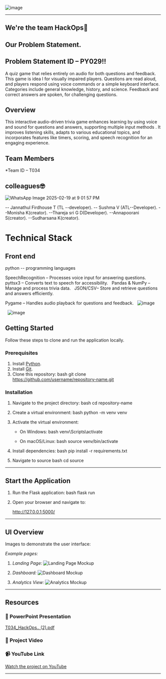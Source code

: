 ![image](https://github.com/user-attachments/assets/e6b15b39-7c40-4623-95b6-d2205bab6dfb)


--- 
## We're the team HackOps🎏

## Our Problem Statement.

## Problem Statement ID – PY029!!

 A quiz game that relies entirely on audio for both questions and feedback. This game is idea l for visually impaired players. Questions are read aloud, and players respond using voice commands or a simple keyboard interface. Categories include general knowledge, history, and science. Feedback and correct answers are spoken,  for challenging questions.

## Overview
This interactive audio-driven trivia game enhances learning by using voice and sound for questions and answers, supporting multiple input methods . It improves listening skills, adapts to various educational topics, and incorporates features like timers, scoring, and speech recognition for an engaging experience.




 
## Team Members

*Team ID – T034

## colleagues🤓

![WhatsApp Image 2025-02-19 at 9 01 57 PM](https://github.com/user-attachments/assets/ff6d6ef8-305f-47bc-b7f8-a46c241e8731)


 -- Jannathul Firdhouse T (TL --developer).
 -- Sushma V (ATL--Developer).
 --Monisha K(creator).
 --Thareja sri G D(Developer).
 --Annapoorani S(creator).
 --Sudharsana K(creator).

# Technical Stack
## Front end
python -- programming languages

SpeechRecognition – Processes voice input for answering questions.
 
pyttsx3 – Converts text to speech for accessibility.
 
Pandas & NumPy – Manage and process trivia data.
 
JSON/CSV– Store and retrieve questions and answers efficiently.

Pygame – Handles audio playback for questions and feedback.
 
![image](https://github.com/user-attachments/assets/3c928f6f-05fe-434e-bdf1-e77140556d97)

 
![image](https://github.com/user-attachments/assets/0be0fc7b-630b-41ef-82ce-e05f9e898ccc)

## Getting Started

Follow these steps to clone and run the application locally.

### Prerequisites

1. Install [Python](https://www.python.org/downloads/).
2. Install [Git](https://git-scm.com/).
3. Clone this repository:
   bash
   git clone https://github.com/username/repository-name.git
   

### Installation

1. Navigate to the project directory:
   bash
   cd repository-name
   
2. Create a virtual environment:
   bash
   python -m venv venv
   
3. Activate the virtual environment:
   - On Windows:
     bash
     venv\Scripts\activate
     
   - On macOS/Linux:
     bash
     source venv/bin/activate
     
4. Install dependencies:
   bash
   pip install -r requirements.txt
   
5. Navigate to source
   bash
   cd source
   

---

## Start the Application

1. Run the Flask application:
   bash
   flask run
   
2. Open your browser and navigate to:
   
   http://127.0.0.1:5000/
   

---

## UI Overview

Images to demonstrate the user interface:

*Example pages:*

1. *Landing Page:*
   ![Landing Page Mockup](media/LoadingPage.png)

2. *Dashboard:*
   ![Dashboard Mockup](media/DashBoard.png)

3. *Analytics View:*
   ![Analytics Mockup](media/Analytics.png)

---

## Resources

### 📄 PowerPoint Presentation
[T034_HackOps.. (2).pdf](https://github.com/user-attachments/files/18921964/T034_HackOps.2.pdf)


### 🎥 Project Video



### 📹 YouTube Link
[Watch the project on YouTube](insert-youtube-link-here)

---
